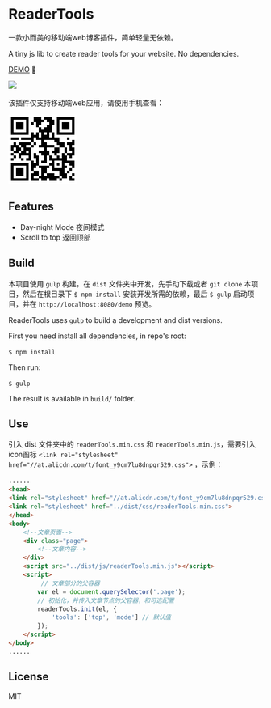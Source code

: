 # ReaderTools

一款小而美的移动端web博客插件，简单轻量无依赖。

A tiny js lib to create reader tools for your website. No dependencies.

[DEMO](http://liaokeyu.com/readerTools) 

![](review.gif)

该插件仅支持移动端web应用，请使用手机查看：

![](qrcode.png)

## Features

- Day-night Mode 夜间模式
- Scroll to top 返回顶部

## Build

本项目使用 `gulp` 构建，在 `dist` 文件夹中开发，先手动下载或者 `git clone` 本项目，然后在根目录下 `$ npm install` 安装开发所需的依赖，最后 `$ gulp` 启动项目，并在 `http://localhost:8080/demo` 预览。

ReaderTools uses `gulp` to build a development and dist versions. 

First you need install all dependencies, in repo's root:

`$ npm install`

Then run:

 `$ gulp` 
 
 The result is available in `build/` folder.

## Use

引入 dist 文件夹中的 `readerTools.min.css` 和 `readerTools.min.js`，需要引入icon图标 `<link rel="stylesheet" href="//at.alicdn.com/t/font_y9cm7lu8dnpqr529.css">` ，示例：

```html
......
<head>
<link rel="stylesheet" href="//at.alicdn.com/t/font_y9cm7lu8dnpqr529.css">
<link rel="stylesheet" href="../dist/css/readerTools.min.css">
</head>
<body>
	<!--文章页面-->
    <div class="page">
        <!--文章内容-->
    </div>
    <script src="../dist/js/readerTools.min.js"></script>
    <script>
    	 // 文章部分的父容器
        var el = document.querySelector('.page');
        // 初始化，并传入文章节点的父容器，和可选配置
        readerTools.init(el, {
            'tools': ['top', 'mode'] // 默认值
        });
    </script>
</body>
......
```

## License

MIT